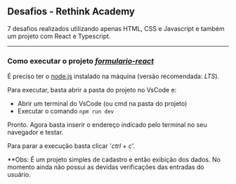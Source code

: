 ## Desafios - Rethink Academy

7 desafios realizados utilizando apenas HTML, CSS e Javascript e também um projeto com React e Typescript.

---
### Como executar o projeto [_formulario-react_](https://github.com/ribYuri/challenge-Rethink-Academy/tree/main/01-formulario-react)

É preciso ter o [node.js](https://nodejs.org/en/) instalado na máquina (versão recomendada: _LTS_).

Para executar, basta abrir a pasta do projeto no VsCode e:

* Abrir um terminal  do VsCode (ou cmd na pasta do projeto)
* Executar o comando `npm run dev`

Pronto. Agora basta inserir o endereço indicado pelo terminal no seu navegador e testar.

Para parar a execução basta clicar '_ctrl + c_'.

**Obs: É um projeto simples de cadastro e então exibição dos dados. No momento ainda não possui as devidas verificações das entradas do usuário.
